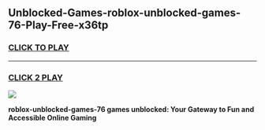 
## Unblocked-Games-roblox-unblocked-games-76-Play-Free-x36tp
<h3>
<a href="https://premium76.site?title=roblox-unblocked-games-76&ref=10A">CLICK TO PLAY</a></h3>
<hr>

<h3>
<a href="https://premium76.site?title=roblox-unblocked-games-76&ref=10A">CLICK 2 PLAY</a>
  
</h3>

<a href="https://premium76.site?title=roblox-unblocked-games-76&ref=10A"><img src="https://clearcache.store/games.png"></a>


**roblox-unblocked-games-76 games unblocked: Your Gateway to Fun and Accessible Online Gaming**
